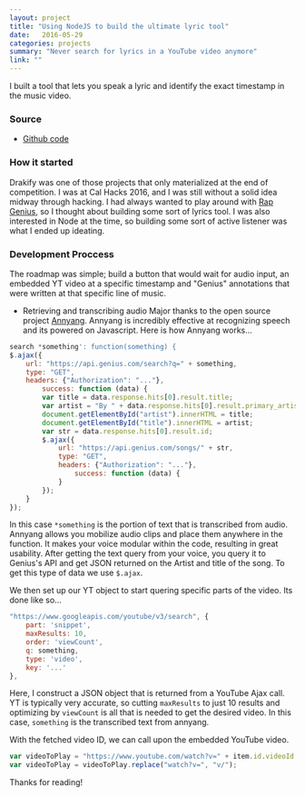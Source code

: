 ```yaml
---
layout: project
title: "Using NodeJS to build the ultimate lyric tool"
date:   2016-05-29
categories: projects
summary: "Never search for lyrics in a YouTube video anymore"
link: ""
---
```

I built a tool that lets you speak a lyric and identify the exact timestamp in the music video.

### Source
* [Github code](https://github.com/minupalaniappan/drakify)

### How it started
Drakify was one of those projects that only materialized at the end of competition. I was at Cal Hacks 2016, and I was still without a solid idea midway through hacking. I had always wanted to play around with [Rap Genius](https://rap.genius.com), so I thought about building some sort of lyrics tool. I was also interested in Node at the time, so building some sort of active listener was what I ended up ideating.

### Development Proccess
The roadmap was simple; build a button that would wait for audio input, an embedded YT video at a specific timestamp and "Genius" annotations that were written at that specific line of music.

* Retrieving and transcribing audio
Major thanks to the open source project [Annyang](https://github.com/TalAter/annyang). Annyang is incredibly effective at recognizing speech and its powered on Javascript. Here is how Annyang works...

```javascript
search *something': function(something) {
$.ajax({
    url: "https://api.genius.com/search?q=" + something,
    type: "GET",
    headers: {"Authorization": "..."},
		success: function (data) {
		var title = data.response.hits[0].result.title;
		var artist = "By " + data.response.hits[0].result.primary_artist.name;
        document.getElementById("artist").innerHTML = title;
        document.getElementById("title").innerHTML = artist;
        var str = data.response.hits[0].result.id;
        $.ajax({
		    url: "https://api.genius.com/songs/" + str,
		    type: "GET",
		    headers: {"Authorization": "..."},
				success: function (data) {
	        }
		});
    }
});
```

In this case ```*something``` is the portion of text that is transcribed from audio. Annyang allows you mobilize audio clips and place them anywhere in the function. It makes your voice modular within the code, resulting in great usability. After getting the text query from your voice, you query it to Genius's API and get JSON returned on the Artist and title of the song. To get this type of data we use ```$.ajax```.

We then set up our YT object to start quering specific parts of the video. Its done like so...

```javascript
"https://www.googleapis.com/youtube/v3/search", {
	part: 'snippet',
	maxResults: 10,
	order: 'viewCount',
	q: something,
	type: 'video',
	key: '...'
},
```
Here, I construct a JSON object that is returned from a YouTube Ajax call. YT is typically very accurate, so cutting ```maxResults``` to just 10 results and optimizing by ```viewCount``` is all that is needed to get the desired video.
In this case, ```something``` is the transcribed text from annyang.

With the fetched video ID, we can call upon the embedded YouTube video.

```javascript
var videoToPlay = "https://www.youtube.com/watch?v=" + item.id.videoId + "&autoplay=1";
var videoToPlay = videoToPlay.replace("watch?v=", "v/");
```
Thanks for reading!
